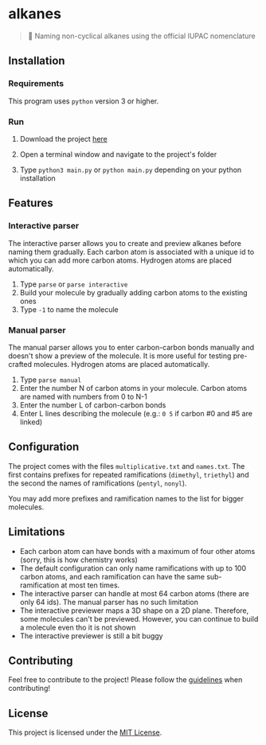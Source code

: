 # alkanes
> 🧪 Naming non-cyclical alkanes using the official IUPAC nomenclature

## Installation

### Requirements

This program uses `python` version 3 or higher.

### Run

1. Download the project [here](link-download)

2. Open a terminal window and navigate to the project's folder

3. Type `python3 main.py` or `python main.py` depending on your python installation

## Features

### Interactive parser

The interactive parser allows you to create and preview alkanes before naming them gradually.
Each carbon atom is associated with a unique id to which you can add more carbon atoms.
Hydrogen atoms are placed automatically.

1. Type `parse` or `parse interactive`
2. Build your molecule by gradually adding carbon atoms to the existing ones
3. Type `-1` to name the molecule

### Manual parser

The manual parser allows you to enter carbon-carbon bonds manually and doesn't show a preview of the molecule.
It is more useful for testing pre-crafted molecules.
Hydrogen atoms are placed automatically.

1. Type `parse manual`
2. Enter the number N of carbon atoms in your molecule. Carbon atoms are named with numbers from 0 to N-1
3. Enter the number L of carbon-carbon bonds
4. Enter L lines describing the molecule (e.g.: `0 5` if carbon #0 and #5 are linked)

## Configuration

The project comes with the files `multiplicative.txt` and `names.txt`.
The first contains prefixes for repeated ramifications (`dimethyl`, `triethyl`) and the second the names of ramifications (`pentyl`, `nonyl`).

You may add more prefixes and ramification names to the list for bigger molecules.

## Limitations

- Each carbon atom can have bonds with a maximum of four other atoms (sorry, this is how chemistry works)
- The default configuration can only name ramifications with up to 100 carbon atoms, and each ramification can have the same sub-ramification at most ten times.
- The interactive parser can handle at most 64 carbon atoms (there are only 64 ids). The manual parser has no such limitation
- The interactive previewer maps a 3D shape on a 2D plane. Therefore, some molecules can't be previewed. However, you can continue to build a molecule even tho it is not shown
- The interactive previewer is still a bit buggy

## Contributing

Feel free to contribute to the project!
Please follow the [guidelines][link-contribution] when contributing!

## License

This project is licensed under the [MIT License](link-license).

[link-download]: https://github.com/TheEmrio/alkanes/archive/master.zip
[link-license]: https://github.com/TheEmrio/alkanes/blob/master/LICENSE
[link-contribution]: https://github.com/TheEmrio/alkanes/blob/master/CONTRIBUTING.md
